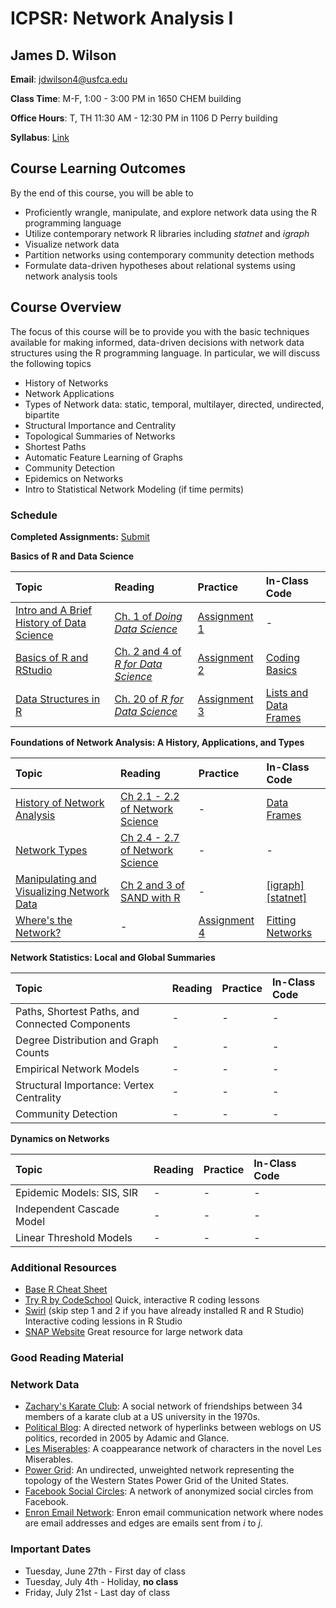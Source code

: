 # ICPSR: Network Analysis I

## James D. Wilson

**Email**: jdwilson4@usfca.edu

**Class Time**: M-F, 1:00 - 3:00 PM in 1650 CHEM building

**Office Hours**: T, TH 11:30 AM - 12:30 PM in 1106 D Perry building


**Syllabus**: [Link](https://github.com/jdwilson4/Network-Analysis-I/blob/master/Syllabus_Network_Analtyics.pdf)

## Course Learning Outcomes

By the end of this course, you will be able to

- Proficiently wrangle, manipulate, and explore network data using the R programming language
- Utilize contemporary network R libraries including *statnet* and *igraph*
- Visualize network data
- Partition networks using contemporary community detection methods
- Formulate data-driven hypotheses about relational systems using network analysis tools

## Course Overview


The focus of this course will be to provide you with the basic techniques available for making informed, data-driven decisions with network data structures using the R programming language. In particular, we will discuss the following topics

- History of Networks
- Network Applications
- Types of Network data: static, temporal, multilayer, directed, undirected, bipartite
- Structural Importance and Centrality
- Topological Summaries of Networks
- Shortest Paths
- Automatic Feature Learning of Graphs
- Community Detection
- Epidemics on Networks
- Intro to Statistical Network Modeling (if time permits)


### Schedule

**Completed Assignments:** [Submit](https://www.dropbox.com/request/mShmGgweXQGIhWxa1Xma)

**Basics of R and Data Science** 

| Topic | Reading | Practice | In-Class Code |
|:--- | :---  | :---  |  :--- |
|[Intro and A Brief History of Data Science](https://github.com/jdwilson4/Network-Analysis-I/blob/master/Lecture%20Notes/Lecture%201%20Introduction.pdf)| [Ch. 1 of *Doing Data Science*](https://www.safaribooksonline.com/library/view/doing-data-science/9781449363871/ch01.html) |[Assignment 1](https://github.com/jdwilson4/Network-Analysis-I/blob/master/Assignments/Assignment1.pdf)| - |
|[Basics of R and RStudio](https://github.com/jdwilson4/Network-Analysis-I/blob/master/Lecture%20Notes/Lecture%202%20R%20and%20RStudio.pdf)|  [Ch. 2 and 4 of *R for Data Science*](http://r4ds.had.co.nz/index.html)|[Assignment 2](https://github.com/jdwilson4/Network-Analysis-I/blob/master/Assignments/Assignment2.pdf)| [Coding Basics](https://github.com/jdwilson4/Network-Analysis-I/blob/master/Code/Basics_in_R.R)|
|[Data Structures in R](https://github.com/jdwilson4/Network-Analysis-I/blob/master/Lecture%20Notes/Lecture%203%20Data%20Structures.pdf)| [Ch. 20 of *R for Data Science*](http://r4ds.had.co.nz/vectors.html) |  [Assignment 3](https://github.com/jdwilson4/Network-Analysis-I/blob/master/Assignments/Assignment3.pdf)| [Lists and Data Frames](https://github.com/jdwilson4/Network-Analysis-I/blob/master/Code/Lists_Data_Frames.R) |


**Foundations of Network Analysis: A History, Applications, and Types**

| Topic | Reading | Practice | In-Class Code |
|:--- | :---  | :---  | :---- |
| [History of Network Analysis](https://github.com/jdwilson4/Network-Analysis-I/blob/master/Lecture%20Notes/Lecture%204%20History%20of%20Network%20Analysis.pdf) | [Ch 2.1 - 2.2 of Network Science](http://barabasi.com/networksciencebook/) | - | [Data Frames](https://github.com/jdwilson4/Network-Analysis-I/blob/master/Code/Assignment3.R) |
| [Network Types](https://github.com/jdwilson4/Network-Analysis-I/blob/master/Lecture%20Notes/Network_Types.pdf) |[Ch 2.4 - 2.7 of Network Science](http://barabasi.com/networksciencebook/) | - | - |
|[Manipulating and Visualizing Network Data](http://jdwilson-statistics.com/statistical-network-analysis-with-r/) | [Ch 2 and 3 of SAND with R](https://github.com/kolaczyk/sand) | - | [[igraph]](https://github.com/jdwilson4/Network-Analysis-I/blob/master/Code/Network_Visualization.R) [[statnet]](https://github.com/jdwilson4/Network-Analysis-I/blob/master/Case%20Studies/Basics.Rmd)|
| [Where's the Network?](https://github.com/jdwilson4/Network-Analysis-I/blob/master/Lecture%20Notes/Where_is_the_network.pdf) | - | [Assignment 4](https://github.com/jdwilson4/Network-Analysis-I/blob/master/Assignments/Assignment4.pdf)| [Fitting Networks](https://github.com/jdwilson4/Network-Analysis-I/blob/master/Code/Where_is_the_network.R) |



**Network Statistics: Local and Global Summaries**

| Topic | Reading | Practice | In-Class Code |
|:--- | :---  | :---  | :--- |
| Paths, Shortest Paths, and Connected Components | - | - | - |
| Degree Distribution and Graph Counts | - | - | - |
| Empirical Network Models | - | - | - |
| Structural Importance: Vertex Centrality | - | - | - |
| Community Detection | - | - | - |

<!-- **Mesoscopic Properties of Networks**

| Topic | Reading | Practice |
|:- | :-  | :-  |  -->

**Dynamics on Networks**

| Topic | Reading | Practice | In-Class Code |
|:--- | :---  | :---  | :--- |
| Epidemic Models: SIS, SIR | - | - | - |
| Independent Cascade Model | - | - | - |
| Linear Threshold Models | - | - | - |
<!-- **Multilayer and Temporal Networks**

| Topic | Reading | Practice |
|:- | :-  | :-  |  -->

### Additional Resources
- [Base R Cheat Sheet](https://www.rstudio.com/wp-content/uploads/2016/10/r-cheat-sheet-3.pdf)
- [Try R by CodeSchool](http://tryr.codeschool.com/) Quick, interactive R coding lessons
- [Swirl](http://swirlstats.com/students.html) (skip step 1 and 2 if you have already installed R and R Studio) Interactive coding lessions in R Studio
- [SNAP Website](http://snap.stanford.edu/data/index.html) Great resource for large network data

### Good Reading Material
<!-- ### Case Studies
| Case Study | Data |
|:-| :-  |
|[I: The Basics - Input, Network Representations, and Visualization](https://github.com/jdwilson4/Network-Analysis-I/blob/master/Case%20Studies/Basics.Rmd) | [Zachary's Karate Club](https://raw.githubusercontent.com/jdwilson4/Network-Analysis-I/master/Data/karate.txt), [Political Blogs](https://github.com/jdwilson4/Network-Analysis-I/blob/master/Data/polblogs.txt) |
|[II: Network Motifs I - paths, shortest paths and connected components]() | []() |
|[III: Network Motifs II - graph counts]() | []() |
|[IV: Structural Importance]()| []()|
|[V: Community Detection]() | []() |
|[VI: Epidemics on Networks - SIR, SIS, and Cascades]() | []() |
|[VII: Temporal Networks - Structures over Time]() | []() | -->



### Network Data
- [Zachary's Karate Club](https://github.com/jdwilson4/Network-Analysis-I/blob/master/Data/karate.txt): A social network of friendships between 34 members of a karate club at a US university in the 1970s.
- [Political Blog](https://github.com/jdwilson4/Network-Analysis-I/blob/master/Data/polblogs.txt): A directed network of hyperlinks between weblogs on US politics, recorded in 2005 by Adamic and Glance.
- [Les Miserables](https://github.com/jdwilson4/Network-Analysis-I/blob/master/Data/lesmis.txt): A coappearance network of characters in the novel Les Miserables. 
- [Power Grid](https://github.com/jdwilson4/Network-Analysis-I/blob/master/Data/power.txt): An undirected, unweighted network representing the topology of the Western States Power Grid of the United States.
- [Facebook Social Circles](https://github.com/jdwilson4/Network-Analysis-I/blob/master/Data/facebook_combined.txt): A network of anonymized social circles from Facebook. 
- [Enron Email Network](https://github.com/jdwilson4/Network-Analysis-I/blob/master/Data/email-Enron.txt): Enron email communication network where nodes are email addresses and edges are emails sent from *i* to *j*. 

### Important Dates

- Tuesday, June 27th - First day of class
- Tuesday, July 4th - Holiday, **no class**
- Friday, July 21st - Last day of class
